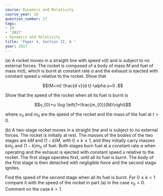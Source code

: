 ```yaml
---
course: Dynamics and Relativity
course_year: IA
question_number: 17
tags:
- IA
- '2017'
- Dynamics and Relativity
title: 'Paper 4, Section II, A '
year: 2017
---
```




(a) A rocket moves in a straight line with speed $v(t)$ and is subject to no external forces. The rocket is composed of a body of mass $M$ and fuel of mass $m(t)$, which is burnt at constant rate $\alpha$ and the exhaust is ejected with constant speed $u$ relative to the rocket. Show that

$$(M+m) \frac{d v}{d t}-\alpha u=0 .$$

Show that the speed of the rocket when all its fuel is burnt is

$$v_{0}+u \log \left(1+\frac{m_{0}}{M}\right)$$

where $v_{0}$ and $m_{0}$ are the speed of the rocket and the mass of the fuel at $t=0$.

(b) A two-stage rocket moves in a straight line and is subject to no external forces. The rocket is initially at rest. The masses of the bodies of the two stages are $k M$ and $(1-k) M$, with $0 \leqslant k \leqslant 1$, and they initially carry masses $k m_{0}$ and $(1-k) m_{0}$ of fuel. Both stages burn fuel at a constant rate $\alpha$ when operating and the exhaust is ejected with constant speed $u$ relative to the rocket. The first stage operates first, until all its fuel is burnt. The body of the first stage is then detached with negligible force and the second stage ignites.

Find the speed of the second stage when all its fuel is burnt. For $0 \leqslant k<1$ compare it with the speed of the rocket in part (a) in the case $v_{0}=0$. Comment on the case $k=1$.